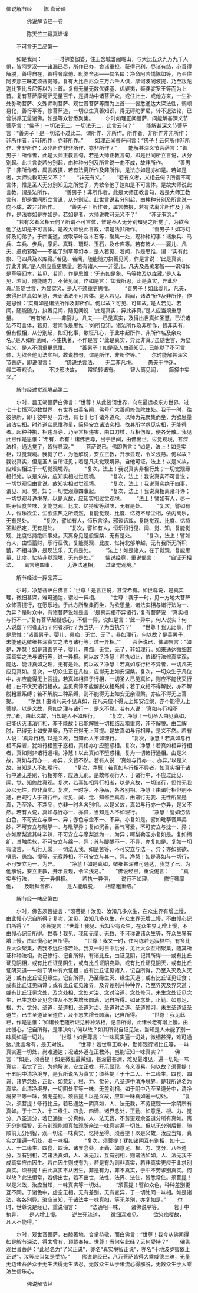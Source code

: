   佛说解节经
　　陈 真谛译




　　　　佛说解节经一卷

　　　　陈天竺三藏真谛译

　　不可言无二品第一

　　如是我闻：
　　一时佛婆伽婆，住王舍城耆阇崛山，与大比丘众九万九千人俱，皆阿罗汉——诸漏已尽，所作已办，舍诸重担，获得己利，尽诸有结，心善得解脱，善得自在，善得奢摩他、毗婆舍那——其名曰：净命阿若憍陈如等，乃至住阿罗那三昧定须菩提等。复有大比丘尼众三万六千人俱，摩诃波阇波提，乃至跋陀迦比罗比丘尼等以为上首。复有无量无数优婆塞、优婆夷，频婆娑罗王等而为上首。复有菩萨摩诃萨无量百千，是贤劫中诸菩萨众，或住此土、或他方来，一生补处弥勒菩萨、文殊师利菩萨、观世音菩萨等而为上首——皆悉通达大深法性，调顺易化，善行平等，修菩萨道，一切众生真善知识，得无碍陀罗尼，转不退法轮，已曾供养无量诸佛。如是等众皆悉聚集。
　　尔时如理正闻菩萨，问能解甚深义节菩萨言：“佛子！一切法无二。一切法无二，此言云何？”
　　能解甚深义节菩萨言：“善男子！是一切法不过此二，谓所作、非所作。所作者，非所作非非所作；非所作者，非非所作，亦非所作。”
　　如理正闻菩萨问言：“佛子！云何所作非所作、非非所作；及非所作非非所作、亦非所作？”
　　能解甚深义节菩萨言：“善男子！所作者，此是大师正教言句，若是大师正教言句，即是世间所立言说，从分别起。此世言说若分别起，由种种分别及所言说一向不成，故非所作。
　　“善男子！非所作者，属言教摄，若有法离所作及非所作，是法亦如是亦如是。若如是者，大师说教可无义不？”
　　“非无有义。”
　　“若有义者，义相云何？所谓不可言体，惟是圣人无分别知见之所觉了，为欲令他了达如是不可言体。是故大师说此言教，谓是法所作。
　　“善男子！非所作者，此是大师正教言句，若是大师正教言句，即是世间所立言说，从分别起。此世言说若分别起，由种种分别及所言说一向不成，故非非所作。
　　“善男子！所作者，属言教摄，若有法离非所作及于所作，是法亦如是亦如是。若如是者，大师说教可无义不？”
　　“非无有义。”
　　“若有义者义相云何？所谓不可言体，惟是圣人无分别知见之所觉了，为欲令他了达如是不可言体。是故大师说此言教，谓是法非所作。
　　“善男子！如巧幻师及幻弟子，于四衢道，或取草叶及木石等，聚集一处，现种种幻事：诸象兵、马兵、车兵、步兵，摩尼、真珠、珊瑚、玉石，及仓库等。若有诸人——婴儿、凡夫、愚痴邪智——不能了别草等幻本，是人若见、若闻，作是思惟，谓：‘实有此象、马四兵及以库藏。’若见、若闻，随能随力执著见闻，作是言说：‘此是真实，异此非真。’是人则应重更思量。若有诸人——非婴儿、凡夫及愚痴邪智——识知如是草等幻本，若见、若闻，作是思惟：‘无有如是象、马等物及以库藏。’是人若见、若闻，随能随力，不著见闻，作如是言：‘如我所思，此是真实，异此非真。’虽随世言，为显实义，是人不须重更思惟。
　　“善男子！如此婴儿、凡夫，未得出世真如圣慧，未识诸法不可言体。是人若见、若闻，诸法所作及非所作，作是思惟：‘实有如是诸法所作及非所作。何以故？可见、可知故。’是人若见、若闻，随能随力，执著见闻，随见闻说：‘此是真实，异此非真。’是人应当须重思量。
　　“若有诸人——非婴儿、凡夫——已见真实，及得出世真如圣慧，已识诸法不可言体，若见、若闻作是思惟：‘如所见知，诸法所作及非所作，皆非实有，但有假相，从分别起，如幻化事，欺诳凡心，于此中起所作、非所作名及余众名。’是人如所见闻，不生执著，不作是言：‘此是真实，异此非真。’虽随世言，为显实义，是人不须重更思惟。
　　“善男子！如是圣人由圣知见，已能觉了不可言体，为欲令他见法实相，故说教句，谓是所作、非所作等。”
　　尔时能解甚深义节菩萨，即说偈言：
　　“佛说绝言法，　　无二非凡境。
　　愚夫于中迷，　　缘二著戏论，
　　不决邪决故，　　常轮转诸有。
　　智人离见闻，　　简择中实义。”

　　解节经过觉观境品第二

　　尔时，昙无竭菩萨白佛言：“世尊！从此娑诃世界，向东最远极东方世界，过七十七恒河沙数世界，有世界曰善名闻，佛号广大善闻修伽陀住处。我于一时，往彼佛所，即于彼中见一方地，有七十七千诸外道众，以师为先聚集而坐，为欲思量诸法实相。时外道众思惟称量，简择安立诸法实相，依其所学求觅实相，无能得者。起种种执，相违斗诤，乃至言相违害，由口刀杖，互相伤毁，便各分散。我见此已作是思惟：‘希有，希有！诸佛世尊，出于世间，由佛出世，过觉观境，甚深法相，通达觉了，皆得显现。’”
　　菩萨说已，佛即告言：“如是，法上！如是实相，过觉观境。我觉了已，为他解说，安立正教，开示显现，令义浅易。何以故？我说真实，但是圣人自所证见；若是凡夫觉观境界，自他可证。法上！以是义故，应知实相过于一切觉观境界。
　　“复次，法上！我说真实非相行处；一切觉观缘相行处。以是义故，应知实相过觉观境。
　　“复次，法上！我说真实不可言说；一切觉观但由言说。故知实相过觉观境。
　　“复次，法上！我说真实绝于四事，谓见、闻、觉、知；一切觉观缘四事起。
　　“复次，法上！我说真相离诸斗诤；一切觉观斗诤境界。以是义故，应知实相过觉观境。
　　“法上！譬如有人，尽一期寿恒食苦味，复能觉观、比度、忆持蜜等甜味，无有是处。
　　“复次，譬如有人，恒乐欲尘，尘欲焦热之所烧然，复能觉观、比度、忆持不缘尘相，依内离乐，无有是处。
　　“复次，譬如有人，恒乐言诤，邪谈话戏，复能觉观、比度、忆持圣默然定，无有是处。
　　“复次，譬如有人，恒乐恒行见、闻、觉、知，复能觉观、比度忆持绝四事处，灭离身见是般涅槃，无有是处。
　　“复次，法上！譬如有人，由恒蓄财，乐行征伐，复能觉观、比度、忆持北郁单越，无有我所无所积蓄，不相斗诤，是现法乐，无有是处。
　　“法上！如是诸人，在于觉观，复能思量、比度、忆持非觉观境，无有是处。”
　　佛说经竟，重说偈言：
　　“自证无相法，　　离言绝四事，
　　无诤法通相，　　过诸觉观境。”

　　解节经过一异品第三

　　尔时，净慧菩萨白佛言：“世尊！是言正说，甚深希有。如世尊说，是真实理，微细甚深，难可通达，谓过一异相。
　　“世尊！我于一时，见一方地大菩萨众修菩提行，在愿乐地。于此方所聚集而坐，为欲思量，诸法实相与诸行法为一、为异？是时众中，有诸菩萨说如是言：‘是真实相不异诸行。’复有菩萨说：‘真实相与行不一。’复有菩萨起疑惑心，不信一异，说如是言：‘此一异中，何人说实？何人说虚？何者正行？何者邪行？为当执一？为当执异？’
　　“世尊！我见此事，作是思惟：‘诸善男子，婴儿、愚痴，无觉、无了，非如理行。何以故？是善男子，未能通达微细甚深真实之法与诸行等，过一异相。’”
　　菩萨说已，佛即告言：“如是，净慧！如是诸善男子，婴儿、愚痴，无觉、无了，非如理行。如来通达微细甚深真实之法与诸行等，过一异相。何以故？净慧！若执如此，依诸行法修真实观，能达、能证真如之理，无有是处。何以故？净慧！若真如与行相不异者，一切凡夫应见真如。复次，一切众生正在凡位，应得无上如安涅槃。复次，一切众生于凡位中，亦应能得无上菩提。若真如相异于行相，一切圣人已见真如，则应不能伏灭行相；由不伏灭诸行相故，虽见真谛不能解脱众相系缚；若于众相不得解脱，亦不解脱粗重系缚；若不解脱二种系缚，则不能得无上如安无余涅槃，亦应不得无上菩提。
　　“净慧！由诸凡夫不见真如，在凡夫位不得无上如安涅槃，亦不能得无上菩提。以是义故，真如之理与诸行一，是义不然。若有人说：‘真如与行相不异。’者，由此义故，当知是人不如理行。
　　“复次，净慧！一切圣人由见真如，已能伏灭诸法行相，非不能故；已能解脱一切相结及粗重惑，非不解脱。由二解脱，已得无上如安涅槃，乃至已得无上菩提。是故真如与行相异，是义不然。若有人说：‘真异行相。’以是义故，当知此人不如理行。
　　“复次，净慧！若真如与行相不异者，犹如行相堕于惑相，真相亦尔应堕惑相。复次，净慧！若真如相异行相者，真如则非诸行通相。净慧！以此真如不堕惑相，复为一切诸行通相。由是义故，真如与行亦一、亦异，义皆不然。若有人说：‘真如与行亦一、亦异。’以是义故，当知是人不如理行。
　　“复次，净慧！若真如与行相不异者，如真实相于诸行中通无差别，行相亦尔，应通无别。是故修观行人，于诸行中，不应过此见、闻、觉、知修胜真观。复次，若真如相异行相者，以是义故，一切诸行，但惟无我及以无性，应非真实。复次，一时净、不净品，各各别相。净慧！由诸行相但别不通，由观行人于诸行中，过见、闻、觉、知修胜真观，由诸行无我、无性所显是真，乃至净、不净品，亦非一时各各别相。以是义故，真如与行亦一亦异，是义不然。若有人说，真如与行亦一、亦异，当知是人不如理行。
　　“净慧！譬如伤佉白色，不可安立与螺一、异；赤色与金不一、不异，亦复如是。譬如毗拏音声美妙，不可安立与毗拏一、与毗拏异；复如沉香，香气可爱，不可安立与沈一、异；亦如摩梨遮其味辛辣，不可安立与摩梨遮为一、为异；呵梨勒涩亦复如是。复如绵纩，其触柔软，不可安立与绵一、异；苏与醍醐不一、不异，亦复如是。复如一切有流苦，一切行无常，一切法无我，如是苦等，不可安立与法一、异；亦如贪欲、嗔恚、愚痴、慢等，无寂静相，不可安立与其一、异。净慧！如是真如与一切行，不可安立为一、为异。
　　“净慧！如是真如，微细甚深难可通达，我觉了已，为他解说，安立正教，开示显现，令义浅易。”
　　“佛说经已，重说偈言：
　　“真实与行法，　　无一异俱相。
　　若执一异俱，　　说行不如理，
　　修行奢摩他，　　及毗钵舍那，
　　是人能解脱，　　相惑粗重结。”

　　解节经一味品第四

　　尔时，佛告须菩提言：“须菩提！汝见、汝知几多众生，在众生界有增上慢，由此慢心记自所得？复次，汝见、汝知几多众生，在众生界无增上慢，不由慢心记自所得？”
　　须菩提言：“世尊！我见、我知少有众生，在众生界无增上慢，不由慢心记自所得。世尊！我见、我知无量、无数、不可称说诸众生等，在众生界有增上慢，由此慢心记自所得。
　　“世尊！我又一时，住阿练若远寂林中，有多比丘大众聚集，去我不远住练若处。我又一时日中后分，见此大众互相聚集，随其所证种种法相，说己修行、记自所得。有诸比丘，由证见阴，记其所得——或有比丘证见阴相，或有比丘证见阴生，或有比丘证阴变异，或有比丘证见阴灭，或有比丘证阴灭道——如于阴中有六证相；或有比丘证见诸入，记自所得，乃至入灭及入灭道；或有比丘证见缘生，记自所得，乃至缘生灭、缘生灭道；或有比丘证见证食；或有比丘证见四谛；或有比丘证见诸界，及界差别并种种界，乃至界灭及界灭道；或有比丘证见念处，及念处相、念处对治、念对治道、念处修习，未生念处证见念生，已生念处证见念住及不忘失增长圆满，记自所得。如证念处，正勤、如意足、根、力、觉分、圣道，圣道相、圣道对治、圣道对治道、圣道修习，未生圣道证圣道生，已生圣道证圣道住，及不忘失增长圆满，记自所得。
　　“世尊！我见此已，作是思惟：‘如诸长老随所证见种种法相，记自所得，此诸长老有增上慢。由此慢心，记自所得，是事决尔。’何以故？如其所说自证见法，当知是人未能了别一味真如遍一切处。
　　“世尊！如世尊言：‘一味真实遍一切处，微细甚深，难可通达。’此言希有，是无对说。
　　“世尊！若世尊正教中，勤修观行诸比丘等，一味真实遍一切处，尚难通达；况诸外道在正教外，岂能证知一味真实？”
　　佛言：“如是，须菩提！如是微细最微细，甚深最甚深，难见最难见，遍一切处一味真实，我觉了已，为他解说，安立正教，开示显现，令义浅易。何以故？须菩提！于五阴中清净境界，是我所说名为真实；须菩提！于十二入、十二缘生、四食、四谛、诸界念处，正勤、如意足、根、力、觉分、八圣道中清净境界，是我所说名为真实。此清净境界，一切阴处平等一味，无差别相。如于阴中乃至圣道分中，清净境界平等一味，皆无差别。须菩提！以是义故，应知一味真如遍一切处。
　　“复次，须菩提！修行比丘，若已通达一阴真如，人、法无我，不劳更观一一余阴所有真如。于十二入、十二缘生、四食、四谛、诸界念处，正勤、如意足、根、力、觉分、八圣道分，若已通达一分真如，人、法无我，不劳更观余圣道分所有真如。离无分别后智，无有别观能顺真如观所余法一味真实遍一切处。但以无分别后智，随顺前无分别智，观一切法一味真实，忆持至得。须菩提！以是义故，汝应当知，真实之理遍一切处，唯一味相。
　　“复次，须菩提！犹如诸阴互有别相，如十二入、十二缘生、四食、四谛、诸界念处，正勤、如意足、根、力、觉分、八圣道分，互有别相，若诸法真如，人、法无我，互有别相，则诸法如如，人、法无我不成真实应由因生。若由因生则成有为，若是有为则非真实，若非真实更应于此求别真实。须菩提！由此真实不从因生，非是有为，非不真实，于中不劳求别真实。何以故？此法恒常，若佛出世，若不出世，法性、法界、法住，皆悉常住。须菩提！以是义故，汝应当知，一味真实等一切处。
　　“须菩提！譬如众色，种种差别更互不同。于诸色中，虚空无相，无有差别，无有变异，于一切处同一味相。如是诸法，各各别异。汝应当知，于诸法中一味真如，等无差别，亦复如是。”
　　尔时，世尊说是经已，重说偈言：
　　“法通相一味，　　诸佛说平等。
　　若于中执异，　　是人增上慢。
　　逆生死流道，　　微细深难见，
　　欲染痴覆故，　　凡人不能得。”

　　尔时，观世音菩萨，右膝著地，合掌恭敬，而白佛言：“世尊！我今从佛闻得如是解节深法，得未曾有，顶戴奉持。世尊！当何名此经？云何受持？”
　　佛告观世音菩萨：“此经名为“了义正说”，亦名“真实境智正说”，亦名“十地波罗蜜依止正说”。汝等应当如是受持。”
　　佛说是经已，八万菩萨皆得大乘威德三昧，无量无边诸菩萨众于无生法得无生法忍，无数众生从于诸流心得解脱，无数众生于大乘法生信乐心。

　　　　佛说解节经


